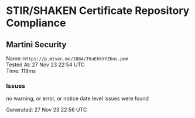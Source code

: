 # STIR/SHAKEN Certificate Repository Compliance

## Martini Security

Name: `https://p.mtsec.me/2884/T6uEhkYYZKos.pem`\
Tested At: 27 Nov 23 22:54 UTC\
Time: 119ms

### Issues

no warning, or error, or notice date level issues were found

Generated: 27 Nov 23 22:56 UTC